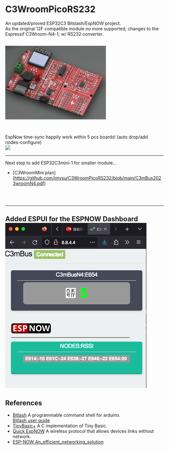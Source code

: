 # C3WroomPicoRS232
An updated/proved ESP32C3 Bitslash/EspNOW project. <br>
As the original 12F compatible module no more supported, changes to the Espressif C3Wroom-N4-1; w/ RS232 converter.<br>

<img src="pic/C3WroommBusPicoRS232.png" width=320 > <br>
<br>
---
EspNow time-sync happily work within 5 pcs boards! (auto drop/add nodes-configure) <br>
<img src="pic/C3mBusEspnowBitlash0719.gif" width=320 ><br>

---
Next step to add ESP32C3mini-1 for smaller module...<br>
  - [C3WroomMini plan] (https://github.com/jmysu/C3WroomPicoRS232/blob/main/C3mBus2023wroomN4.pdf) 
<br>
<br>

---
Added ESPUI for the ESPNOW Dashboard
<br>
<img src="pic/BitlashEspNowEspUI_0801.png" > 
<br>
---
## References
  - [Bitlash](http://bitlash.net/) A programmable command shell for arduino. <br>
    [Bitlash user guide](https://github.com/jmysu/C3WroomPicoRS232/blob/main/PlatformIO/C3mBusN4_Bitlash/bitlash-users-guide.pdf)
  - [TinyBasic+](https://github.com/BleuLlama/TinyBasicPlus) A C implementation of Tiny Basic. <br>
  - [Quick EspNOW](https://github.com/gmag11/QuickESPNow) A wireless protocol that allows devices links without network.
  - [ESP-NOW An_efficient_networking_solution](PlatformIO/C3mBusN4_Bitlash/An_efficient_networking_solution_for_extending_and.pdf)

